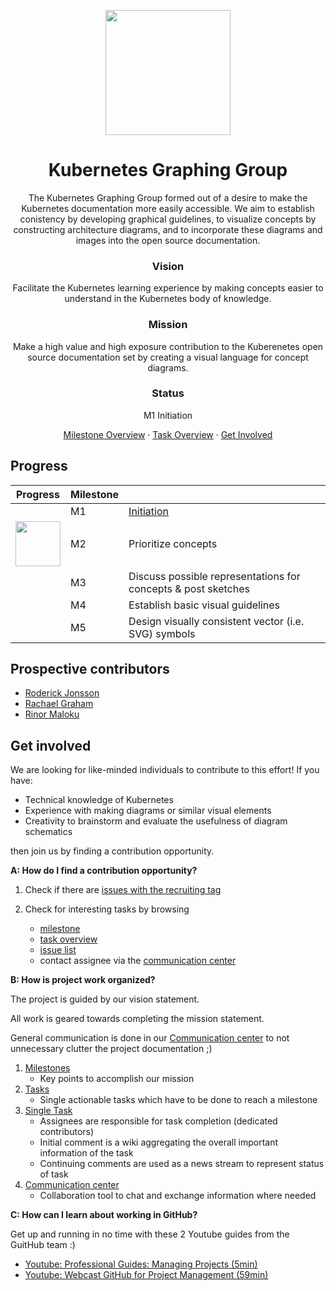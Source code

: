 <p align="center">
    <img src="project-logo.png" alt="" width=200 height=200>
</p>

  <h1 align="center">Kubernetes Graphing Group</h1>
  <p align="center">The Kubernetes Graphing Group formed out of a desire to make the Kubernetes documentation more easily accessible. We aim to establish conistency by developing graphical guidelines, to visualize concepts by constructing architecture diagrams, and to incorporate these diagrams and images into the open source documentation.</p>
  <p align="center">
  <h3 align="center">Vision</h3>
  <p align="center">Facilitate the Kubernetes learning experience by making concepts easier to understand in the Kubernetes body of knowledge.</p>
  <h3 align="center">Mission</h3>
  <p align="center">Make a high value and high exposure contribution to the Kuberenetes open source documentation set by creating a visual language for concept diagrams.</p>
  <h3 align="center">Status</h3>
  <p align="center">M1 Initiation</p>

  <p align="center">
    <a href="https://github.com/Roderick-Jonsson/k8s-diagrams/milestones?direction=asc&sort=title&state=open">Milestone Overview</a>
    ·
    <a href="https://github.com/Roderick-Jonsson/k8s-diagrams/projects/1">Task Overview</a>
    ·
    <a href="#get-involved">Get Involved</a>
  </p>
</p>

<h2>Progress</h2>

| Progress                              | Milestone |                                                              |
| ------------------------------------- | --------- | ------------------------------------------------------------ |
|     | M1        | [Initiation](https://github.com/Roderick-Jonsson/k8s-diagrams/milestone/1)                                                   |
|   <img src="in-progress.png" width=72>                                    | M2        | Prioritize concepts                                          |
|                                       | M3        | Discuss possible representations for concepts & post sketches |
|                                       | M4        | Establish basic visual guidelines                            |
|                                       | M5        | Design visually consistent vector (i.e. SVG) symbols         |

<h2>Prospective contributors</h2>

- [Roderick Jonsson][rj]
- [Rachael Graham][rg]
- [Rinor Maloku][rm] 

<h2>Get involved</h2>

We are looking for like-minded individuals to contribute to this effort! If you have: 
* Technical knowledge of Kubernetes
* Experience with making diagrams or similar visual elements
* Creativity to brainstorm and evaluate the usefulness of diagram schematics

then join us by finding a contribution opportunity.

**A: How do I find a contribution opportunity?**
1. Check if there are [issues with the recruiting tag][issue recruiting]

2. Check for interesting tasks by browsing
    - [milestone][milestone]
    - [task overview][task overview]
    - [issue list][issue list]
    - contact assignee via the [communication center][communication center]

**B: How is project work organized?**

The project is guided by our vision statement.

All work is geared towards completing the mission statement.

General communication is done in our [Communication center][communication center] to not unnecessary clutter the project documentation ;)

1. [Milestones][milestone]
    - Key points to accomplish our mission
2. [Tasks][task overview]
    - Single actionable tasks which have to be done to reach a milestone
3. [Single Task][milestone issues]
    - Assignees are responsible for task completion (dedicated contributors)
    - Initial comment is a wiki aggregating the overall important information of the task
    - Continuing comments are used as a news stream to represent status of task
4. [Communication center][communication center]
    - Collaboration tool to chat and exchange information where needed

**C: How can I learn about working in GitHub?**

Get up and running in no time with these 2 Youtube guides from the GuitHub team :)
- [Youtube: Professional Guides: Managing Projects (5min)][YT github pm short]
- [Youtube: Webcast GitHub for Project Management (59min)][YT github pm long]

[prospects file]: https://github.com/Roderick-Jonsson/k8s-diagrams/blob/master/workspace/prospects.md
[milestone]: https://github.com/Roderick-Jonsson/k8s-diagrams/milestones?direction=asc&sort=title&state=open
[task overview]: https://github.com/Roderick-Jonsson/k8s-diagrams/projects/1
[issue list]: https://github.com/Roderick-Jonsson/k8s-diagrams/issues
[issue recruiting]: https://github.com/Roderick-Jonsson/k8s-diagrams/issues?q=is%3Aissue+is%3Aopen+label%3Arecruiting
[YT github pm short]: https://www.youtube.com/watch?v=nI5VdsVl0FM
[YT github pm long]: https://www.youtube.com/watch?v=6fByt0o4UYs&t=3160s
[milestone issues]: https://github.com/Roderick-Jonsson/k8s-diagrams/issues?utf8=✓&q=is%3Aissue+is%3Aopen+milestone%3A*+
[communication center]: https://k8s-graphing-group.slack.com
[rj]: https://github.com/Roderick-Jonsson
[rg]: https://github.com/Rachael-Graham
[rm]: https://github.com/rinormaloku
